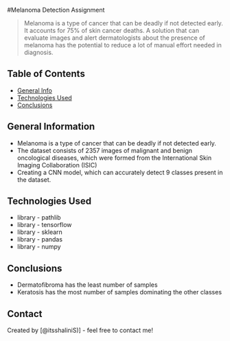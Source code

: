 #Melanoma Detection Assignment
> Melanoma is a type of cancer that can be deadly if not detected early. It accounts for 75% of skin cancer deaths. A solution that can evaluate images and alert dermatologists about the presence of melanoma has the potential to reduce a lot of manual effort needed in diagnosis.


## Table of Contents
* [General Info](#general-information)
* [Technologies Used](#technologies-used)
* [Conclusions](#conclusions)


## General Information
- Melanoma is a type of cancer that can be deadly if not detected early.
- The dataset consists of 2357 images of malignant and benign oncological diseases, which were formed from the International Skin Imaging Collaboration (ISIC)
- Creating a CNN model, which can accurately detect 9 classes present in the dataset. 

## Technologies Used
- library - pathlib
- library - tensorflow
- library - sklearn
- library - pandas
- library - numpy

## Conclusions
- Dermatofibroma has the least number of samples
- Keratosis has the most number of samples dominating the other classes


## Contact
Created by [@itsshaliniS)] - feel free to contact me!
